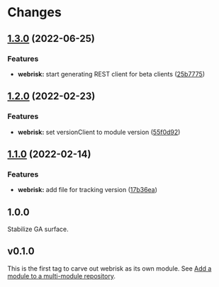 # Changes

## [1.3.0](https://github.com/googleapis/google-cloud-go/compare/webrisk/v1.2.0...webrisk/v1.3.0) (2022-06-25)


### Features

* **webrisk:** start generating REST client for beta clients ([25b7775](https://github.com/googleapis/google-cloud-go/commit/25b77757c1e6f372e03bf99ab7461264bba48d26))

## [1.2.0](https://github.com/googleapis/google-cloud-go/compare/webrisk/v1.1.0...webrisk/v1.2.0) (2022-02-23)


### Features

* **webrisk:** set versionClient to module version ([55f0d92](https://github.com/googleapis/google-cloud-go/commit/55f0d92bf112f14b024b4ab0076c9875a17423c9))

## [1.1.0](https://github.com/googleapis/google-cloud-go/compare/webrisk/v1.0.0...webrisk/v1.1.0) (2022-02-14)


### Features

* **webrisk:** add file for tracking version ([17b36ea](https://github.com/googleapis/google-cloud-go/commit/17b36ead42a96b1a01105122074e65164357519e))

## 1.0.0

Stabilize GA surface.

## v0.1.0

This is the first tag to carve out webrisk as its own module. See
[Add a module to a multi-module repository](https://github.com/golang/go/wiki/Modules#is-it-possible-to-add-a-module-to-a-multi-module-repository).
